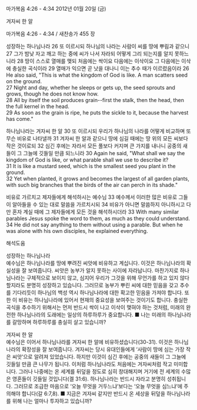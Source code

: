 마가복음 4:26 - 4:34 
2012년 01월 20일 (금)

겨자씨 한 알



마가복음 4:26 - 4:34 / 새찬송가 455 장


성장하는 하나님나라
26 또 이르시되 하나님의 나라는 사람이 씨를 땅에 뿌림과 같으니 27 그가 밤낮 자고 깨고 하는 중에 씨가 나서 자라되 어떻게 그리 되는지를 알지 못하느니라
28 땅이 스스로 열매를 맺되 처음에는 싹이요 다음에는 이삭이요 그 다음에는 이삭에 충실한 곡식이라 29 열매가 익으면 곧 낫을 대나니 이는 추수 때가 이르렀음이라
26 He also said, "This is what the kingdom of God is like. A man scatters seed on the ground.   
27 Night and day, whether he sleeps or gets up, the seed sprouts and grows, though he does not know how.   
28 All by itself the soil produces grain--first the stalk, then the head, then the full kernel in the head.   
29 As soon as the grain is ripe, he puts the sickle to it, because the harvest has come."  

하나님나라는 겨자씨 한 알
30 또 이르시되 우리가 하나님의 나라를 어떻게 비교하며 또 무슨 비유로 나타낼까 31 겨자씨 한 알과 같으니 땅에 심길 때에는 땅 위의 모든 씨보다 작은 것이로되 32 심긴 후에는 자라서 모든 풀보다 커지며 큰 가지를 내나니 공중의 새들이 그 그늘에 깃들일 만큼 되느니라
30 Again he said, "What shall we say the kingdom of God is like, or what parable shall we use to describe it?   
31 It is like a mustard seed, which is the smallest seed you plant in the ground.   
32 Yet when planted, it grows and becomes the largest of all garden plants, with such big branches that the birds of the air can perch in its shade."   

비유로 가르치고 제자들에게 해석하시는 예수님
33 예수께서 이러한 많은 비유로 그들이 알아들을 수 있는 대로 말씀을 가르치시되 34 비유가 아니면 말씀하지 아니하시고 다만 혼자 계실 때에 그 제자들에게 모든 것을 해석하시더라
33 With many similar parables Jesus spoke the word to them, as much as they could understand.   
34 He did not say anything to them without using a parable. But when he was alone with his own disciples, he explained everything.

해석도움





성장하는 하나님나라  
예수님은 하나님나라를 땅에 뿌려진 씨앗에 비유하고 계십니다. 이것은 하나님나라의 확실성을 잘 보여줍니다. 씨앗은 농부가 알지 못하는 사이에 자라납니다. 마찬가지로 하나님나라는 구체적으로 보이지 않고, 심지어 우리가 그것을 위해 무언가를 하고 있지 않다 할지라도 분명히 성장하고 있습니다. 그러므로 농부가 뿌린 씨에 대한 믿음을 갖고 추수를 기다리듯이 하나님의 백성 역시 하나님나라에 대한 확고한 믿음을 가져야 합니다. 또한 이 비유는 하나님나라에 있어서 현재의 중요성을 보여주는 것이기도 합니다. 충실한 곡식을 추수하기 위해서는 먼저 반드시 싹이 나고 이삭이 맺혀야 하는 것처럼, 미래의 완전한 하나님나라의 도래에는 일상의 하루하루가 중요합니다.
■ 나는 미래의 하나님나라를 갈망하며 하루하루를 충실히 살고 있습니까?

겨자씨 한 알  
예수님은 이어서 하나님나라를 겨자씨 한 알에 비유하셨습니다(30-31). 이것은 하나님나라의 확장성을 잘 보여줍니다. 겨자씨는 당시 유대인들에게 ‘사람이 땅에 심는 가장 작은 씨앗’으로 알려져 있었습니다. 하지만 이것이 심긴 후에는 공중의 새들이 그 그늘에 깃들일 만큼 큰 나무가 됩니다. 이처럼 하나님나라도 처음에는 겨자씨처럼 작고 미미합니다. 그러나 나중에는 온 세계를 뒤덮을 정도로 심히 창대해지며 거기에 전 세계의 수많은 영혼들이 깃들일 것입니다(겔 31:6). 하나님나라는 반드시 자라고 분명히 성취됩니다. 그러므로 조급한 마음으로 ‘오늘 무엇을 거두느냐’보다는 ‘오늘 무엇을 심느냐’에 주의해야 합니다(갈 6:7,8).
■ 지금은 겨자씨 같지만 반드시 온 세상을 뒤덮을 하나님나라를 위해 나는 얼마나 투자하고 있습니까?